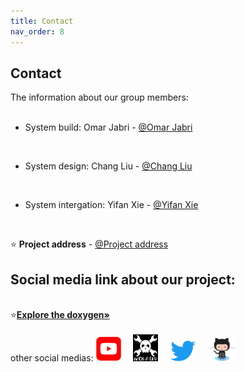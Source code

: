 ```yaml
---
title: Contact
nav_order: 8
---
```


## Contact 

The information about our group members:
<br><br>

* System build: Omar Jabri - [@Omar Jabri](https://github.com/OmarJabri7)
<br />

* System design: Chang Liu - [@Chang Liu](https://github.com/Cliu1993)
<br />

* System intergation: Yifan Xie - [@Yifan Xie](https://github.com/Yifan-Xie)
<br />

⭐️ **Project address** - [@Project address](https://github.com/OmarJabri7/Cycle_Buddy)

## Social media link about our project:
<br>
⭐️<a href="https://omarjabri7.github.io/Cycle_Buddy/"><strong>Explore the doxygen»</strong></a>  
    <br><br>
    other social medias: 
    <a href="https://www.youtube.com/channel/UC4mHw6LXU8YYIvdZxgI5Btw"><img src="images/Youtube_logo.png" width="40"></a>&nbsp;&nbsp;&nbsp;&nbsp;
    <a href="https://hackaday.io/project/179217-cycle-buddy"><img src="images/hackaday.png" width="40"></a>&nbsp;&nbsp;&nbsp;&nbsp;
    <a href="https://twitter.com/buddy_cycle"><img src="images/Twitter_logo.png" width="40"></a>&nbsp;&nbsp;&nbsp;&nbsp;
    <a href="https://twitter.com/buddy_cycle"><img src="images/Octocat.png" width="45"></a>&nbsp;&nbsp;&nbsp;&nbsp;
    <br />


     
  
